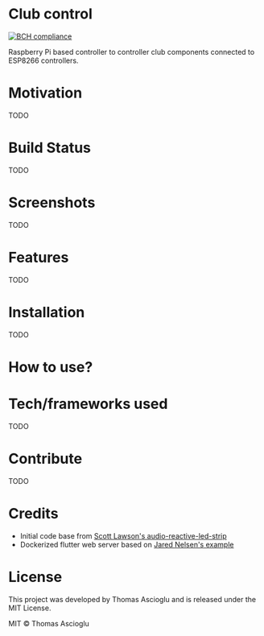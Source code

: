 # Club control
[![BCH compliance](https://bettercodehub.com/edge/badge/thomsan/club-controller?branch=master)](https://bettercodehub.com/)

Raspberry Pi based controller to controller club components connected to ESP8266 controllers.

# Motivation
TODO

# Build Status
TODO

# Screenshots
TODO

# Features
TODO
# Installation
TODO

# How to use?

# Tech/frameworks used
TODO

# Contribute
TODO

# Credits
* Initial code base from [Scott Lawson's audio-reactive-led-strip](https://github.com/scottlawsonbc/audio-reactive-led-strip)
* Dockerized flutter web server based on [Jared Nelsen's example](https://github.com/jared-nelsen/flutter_web_docker_example)

# License
This project was developed by Thomas Ascioglu and is released under the MIT License.

MIT © Thomas Ascioglu
